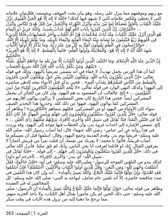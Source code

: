------------------------------------------------------------------------

مع ربهم وموقفهم مما ينزل على رسله. وهو بيان يحدد الموقف ويحسمه: فللإيمان
علاماته التي لا تخطئ وللكفر علاماته التي لا شبهة فيها كذلك! «اللَّهُ لا إِلهَ
إِلَّا هُوَ الْحَيُّ الْقَيُّومُ. نَزَّلَ عَلَيْكَ الْكِتابَ بِالْحَقِّ مُصَدِّقاً لِما بَيْنَ يَدَيْهِ وَأَنْزَلَ
التَّوْراةَ وَالْإِنْجِيلَ مِنْ قَبْلُ هُدىً لِلنَّاسِ وَأَنْزَلَ الْفُرْقانَ. إِنَّ الَّذِينَ كَفَرُوا بِآياتِ
اللَّهِ لَهُمْ عَذابٌ شَدِيدٌ. وَاللَّهُ عَزِيزٌ ذُو انْتِقامٍ» ...  
«هُوَ الَّذِي أَنْزَلَ عَلَيْكَ الْكِتابَ مِنْهُ آياتٌ مُحْكَماتٌ هُنَّ أُمُّ الْكِتابِ وَأُخَرُ مُتَشابِهاتٌ.
فَأَمَّا الَّذِينَ فِي قُلُوبِهِمْ زَيْغٌ فَيَتَّبِعُونَ ما تَشابَهَ مِنْهُ ابْتِغاءَ الْفِتْنَةِ وَابْتِغاءَ
تَأْوِيلِهِ، وَما يَعْلَمُ تَأْوِيلَهُ إِلَّا اللَّهُ، وَالرَّاسِخُونَ فِي الْعِلْمِ يَقُولُونَ آمَنَّا بِهِ كُلٌّ
مِنْ عِنْدِ رَبِّنا، وَما يَذَّكَّرُ إِلَّا أُولُوا الْأَلْبابِ» .  
«شَهِدَ اللَّهُ أَنَّهُ لا إِلهَ إِلَّا هُوَ- وَالْمَلائِكَةُ وَأُولُوا الْعِلْمِ- قائِماً بِالْقِسْطِ. لا
إِلهَ إِلَّا هُوَ الْعَزِيزُ الْحَكِيمُ» ..  
«إِنَّ الدِّينَ عِنْدَ اللَّهِ الْإِسْلامُ. وَمَا اخْتَلَفَ الَّذِينَ أُوتُوا الْكِتابَ إِلَّا مِنْ بَعْدِ ما
جاءَهُمُ الْعِلْمُ. بَغْياً بَيْنَهُمْ. وَمَنْ يَكْفُرْ بِآياتِ اللَّهِ فَإِنَّ اللَّهَ سَرِيعُ الْحِسابِ» ..  
كما أن هذا الدرس يحمل تهديداً، لا خفاء في أنه يتضمن تعريضاً باليهود. وذلك
في قوله تعالى: «إِنَّ الَّذِينَ يَكْفُرُونَ بِآياتِ اللَّهِ، وَيَقْتُلُونَ النَّبِيِّينَ بِغَيْرِ حَقٍّ،
وَيَقْتُلُونَ الَّذِينَ يَأْمُرُونَ بِالْقِسْطِ مِنَ النَّاسِ فَبَشِّرْهُمْ بِعَذابٍ أَلِيمٍ» .. فحين يذكر قتل
الأنبياء يتجه الذهن مباشرة إلى اليهود! وكذلك النهي الوارد في قوله تعالى:
«لا يَتَّخِذِ الْمُؤْمِنُونَ الْكافِرِينَ أَوْلِياءَ مِنْ دُونِ الْمُؤْمِنِينَ ... » إلخ. فالغالب أن
المقصود به هم اليهود. وإن كان من الجائز أن يشمل المشركين أيضاً. فحتى هذا
التاريخ كان بعض المسلمين لا يزالون يوالون أقاربهم من المشركين كما يوالون
اليهود، فنهوا عن ذلك كله، وحذروا هذا التحذير العنيف.  
سواء كان الأولياء من اليهود أو من المشركين. فكلهم سماهم «الْكافِرِينَ» !
وظاهر أن قوله تعالى: «قُلْ لِلَّذِينَ كَفَرُوا: سَتُغْلَبُونَ وَتُحْشَرُونَ إِلى جَهَنَّمَ وَبِئْسَ
الْمِهادُ. قَدْ كانَ لَكُمْ آيَةٌ فِي فِئَتَيْنِ الْتَقَتا: فِئَةٌ تُقاتِلُ فِي سَبِيلِ اللَّهِ وَأُخْرى
كافِرَةٌ، يَرَوْنَهُمْ مِثْلَيْهِمْ رَأْيَ الْعَيْنِ ... » إلخ. تتضمن الإشارة إلى أحداث غزوة
بدر، وأن الخطاب فيها موجه إلى اليهود. وقد وردت في هذا رواية عن ابن عباس-
رضي الله عنهما- قال: لما أصاب رسول الله- صلى الله عليه وسلم- قريشاً يوم
بدر، وقدم المدينة وجمع اليهود، وقال: أسلموا قبل أن يصيبكم ما أصاب قريشاً،
قالوا: يا محمد: لا يغرنك من نفسك أن قتلت نفراً من قريش أغماراً لا يعرفون
القتال. إنك لو قاتلتنا لعرفت أنا نحن الناس، وأنك لم تلق مثلنا. فأنزل
الله تعالى في ذلك: «قُلْ لِلَّذِينَ كَفَرُوا سَتُغْلَبُونَ وَتُحْشَرُونَ إِلى جَهَنَّمَ..- إلى
قوله: - «فِئَةٌ تُقاتِلُ فِي سَبِيلِ اللَّهِ- أي ببدر- وَأُخْرى كافِرَةٌ» .. (أخرجه أبو
داود) .  
كذلك يبدو من التلقين الموجه للرسول- صلى الله عليه وسلم- في آية: «فَإِنْ
حَاجُّوكَ فَقُلْ أَسْلَمْتُ وَجْهِيَ لِلَّهِ- وَمَنِ اتَّبَعَنِ- وَقُلْ لِلَّذِينَ أُوتُوا الْكِتابَ وَالْأُمِّيِّينَ:
أَأَسْلَمْتُمْ؟ فَإِنْ أَسْلَمُوا فَقَدِ اهْتَدَوْا، وَإِنْ تَوَلَّوْا فَإِنَّما عَلَيْكَ الْبَلاغُ، وَاللَّهُ بَصِيرٌ
بِالْعِبادِ» .. أنه وإن كان هذا التلقين في صدد مناقشة حاضرة، إلا أنه تلقين
عام شامل، ليواجه به النبي- صلى الله عليه وسلم- كل المخالفين له في
العقيدة.  
وظاهر من قوله تعالى: «وَإِنْ تَوَلَّوْا فَإِنَّما عَلَيْكَ الْبَلاغُ وَاللَّهُ بَصِيرٌ بِالْعِبادِ» أن
الرسول- صلى الله عليه وسلم- حتى ذلك الحين لم يكن مأموراً بقتال أهل
الكتاب، ولا بأخذ الجزية منهم، مما يرجح ما ذهبنا إليه من نزول هذه الآيات
في وقت مبكر.

------------------------------------------------------------------------

الجزء: 1 ¦ الصفحة: 363
